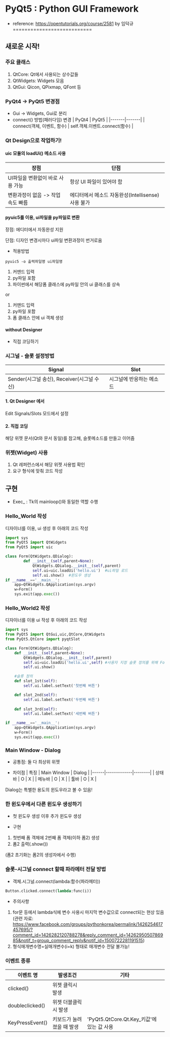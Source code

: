 # PyQt5 : Python GUI Framework
* reference: https://opentutorials.org/course/2581 by 임덕규
===========================
## 새로운 시작!

### 주요 클래스
1. QtCore: Qt에서 사용되는 상수값들
2. QtWidgets: Widgets 모음
3. QtGui: Qicon, QPixmap, QFont 등

### PyQt4 -> PyQt5 변경점
* Gui -> Widgets, Gui로 분리
* connect() 방법(패러다임) 변경
| PyQt4 | PyQt5 |
|-------|-------|
| connect(객체, 이벤트, 함수) | self.객체.이벤트.connect(함수) |

### Qt Design으로 작업하기!
#### uic 모듈의 loadUi() 메소드 사용
| 장점 | 단점 |
|------|------|
| UI파일을 변환없이 바로 사용 가능 | 항상 UI 파일이 있어야 함 |
| 변환과정이 없음 -> 작업속도 빠름 | 에디터에서 메소드 자동완성(Intellisense) 사용 불가 |

#### pyuic5를 이용, ui파일을 py파일로 변환
장점: 에디터에서 자동완성 지원

단점: 디자인 변경시마다 ui파일 변환과정이 번거로움

* 적용방법
```
pyuic5 -o 출력파일명 ui파일명
```
1. 커맨드 입력
2. py파일 포함
3. 파이썬에서 해당폼 클래스에 py파일 안의 ui 클래스를 상속

or
1. 커맨드 입력
2. py파일 포함
3. 폼 클래스 안에 ui 객체 생성

#### without Designer
* 직접 코딩하기

### 시그널 - 슬롯 설정방법
| Signal | Slot |
|--------|------|
| Sender(시그널 송신), Receiver(시그널 수신) | 시그널에 반응하는 메소드

#### 1. Qt Designer 에서
Edit Signals/Slots 모드에서 설정
#### 2. 직접 코딩
해당 위젯 문서(Qt와 문서 동일)를 참고해, 슬롯메소드를 만들고 이어줌

### 위젯(Widget) 사용
1. Qt 레퍼런스에서 해당 위젯 사용법 확인
2. 요구 형식에 맞춰 코드 작성

## 구현
* Exec_ : Tk의 mainloop()와 동일한 역할 수행
### Hello_World 작성
디자이너를 이용, ui 생성 후 아래의 코드 작성

```python
import sys
from PyQt5 import QtWidgets
from PyQt5 import uic

class Form(QtWidgets.QDialog):
        def __init__(self,parent=None):
            QtWidgets.QDialog.__init__(self,parent)
            self.ui=uic.loadUi('hello.ui')  #ui파일 로드
            self.ui.show()  #윈도우 생성
if __name__=='__main__':
    app=QtWidgets.QApplication(sys.argv)
    w=Form()
    sys.exit(app.exec())
```

### Hello_World2 작성
디자이너를 이용 ui 작성 후 아래의 코드 작성

```python
import sys
from PyQt5 import QtGui,uic,QtCore,QtWidgets
from PyQt5.QtCore import pyqtSlot

class Form(QtWidgets.QDialog):
    def __init__(self,parent=None):
        QtWidgets.QDialog.__init__(self,parent)
        self.ui=uic.loadUi('hello.ui',self) #사용자 지정 슬롯 정의를 위해 Form클래스를 baseinstance로 전달
        self.ui.show()

    #슬롯 정의
    def slot_1st(self):
        self.ui.label.setText('첫번째 버튼')

    def slot_2nd(self):
        self.ui.label.setText('두번째 버튼')
        
    def slot_3rd(self):
        self.ui.label.setText('세번째 버튼')

if __name__=='__main__':
    app=QtWidgets.QApplication(sys.argv)
    w=Form()
    sys.exit(app.exec())
```

### Main Window - Dialog
* 공통점: 둘 다 최상위 위젯

* 차이점
| 특징 | Main Window | Dialog |
|------|-------------|--------|
| 상태바 | O | X |
| 메뉴바 | O | X |
| 툴바 | O | X |

Dialog는 특별한 용도의 윈도우라고 볼 수 있음!

### 한 윈도우에서 다른 윈도우 생성하기
* 첫 윈도우 생성 이후 추가 윈도우 생성

* 구현
1. 첫번째 폼 객체에 2번째 폼 객체(이하 폼2) 생성
2. 폼2 출력(.show())

(폼2 초기화는 폼2의 생성자에서 수행)

### 슬롯-시그널 connect 할때 파라메터 전달 방법
* 객체.시그널.connect(lambda:함수(파라메터))

```python
Button.clicked.connect(lambda:func(i))
```

* 주의사항
1. for문 등에서 lambda식에 변수 사용시 마지막 변수값으로 connect되는 현상 있음(관련 자료: https://www.facebook.com/groups/pythonkorea/permalink/1426254617457695/?comment_id=1426282120788278&reply_comment_id=1426295050786985&notif_t=group_comment_reply&notif_id=1500722281191515)
2. 형식매개변수명=실매개변수(i=k) 형태로 매개변수 전달 불가능!

### 이벤트 종류
| 이벤트 명 | 발생조건 | 기타 |
|----------|---------|-------|
| clicked() | 위젯 클릭시 발생 | |
| doubleclicked() | 위젯 더블클릭시 발생 | |
| KeyPressEvent() | 키보드가 눌려졌을 때 발생 | 'PyQt5.QtCore.Qt.Key_키값'에 있는 값 사용 |
